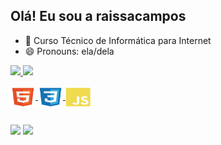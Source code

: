 ## Olá! Eu sou a raissacampos

- 🌱 Curso Técnico de Informática para Internet
- 😄 Pronouns: ela/dela

<div>
  <a href="https://github.com/raissacampos">
   <img height="180em" src="https://github-readme-stats.vercel.app/api?username=raissacampos&show_icons=true&theme=pink&include_all_commits=true&count_private=true"/>
  <img height="180em" src="https://github-readme-stats.vercel.app/api/top-langs/?username=raissacampos&layout=compact&langs_count=7&theme=pink"/>
</div>

<div style="display: inline_block"><br>
  <img align="center" alt="Rafa-HTML" height="30" width="40" src="https://raw.githubusercontent.com/devicons/devicon/master/icons/html5/html5-original.svg">
 <img align="center" alt="Rafa-CSS" height="30" width="40" src="https://raw.githubusercontent.com/devicons/devicon/master/icons/css3/css3-original.svg">  
  <img align="center" alt="Rafa-Js" height="30" width="40" src="https://raw.githubusercontent.com/devicons/devicon/master/icons/javascript/javascript-plain.svg">  
  </div>

  ##
  
  <div>
     <a href="https://instagram.com/rahhcampos_" target="_blank"><img src="https://img.shields.io/badge/-Instagram-%23E4405F?style=for-the-badge&logo=instagram&logoColor=white" target="_blank"></a>
      <a href = "mailto:camposraissa311@gmail.com"><img src="https://img.shields.io/badge/-Gmail-%23333?style=for-the-badge&logo=gmail&logoColor=white" target="_blank"></a>
  </div>
